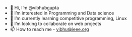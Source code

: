 - 👋 Hi, I’m @vibhubgupta
- 👀 I’m interested in Programming and Data science
- 🌱 I’m currently learning competitive programming, Linux
- 💞️ I’m looking to collaborate on web projects
- 📫 How to reach me - vibhu@ieee.org

<!---
vibhubgupta/vibhubgupta is a ✨ special ✨ repository because its `README.md` (this file) appears on your GitHub profile.
You can click the Preview link to take a look at your changes.
--->
